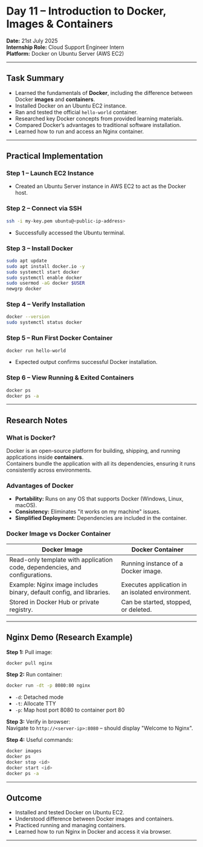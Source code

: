# Day 11 – Introduction to Docker, Images & Containers

**Date:** 21st July 2025  
**Internship Role:** Cloud Support Engineer Intern  
**Platform:** Docker on Ubuntu Server (AWS EC2)  

---

## Task Summary
- Learned the fundamentals of **Docker**, including the difference between Docker **images** and **containers**.
- Installed Docker on an Ubuntu EC2 instance.
- Ran and tested the official `hello-world` container.
- Researched key Docker concepts from provided learning materials.
- Compared Docker’s advantages to traditional software installation.
- Learned how to run and access an Nginx container.

---

## Practical Implementation

### Step 1 – Launch EC2 Instance
- Created an Ubuntu Server instance in AWS EC2 to act as the Docker host.

### Step 2 – Connect via SSH
```bash
ssh -i my-key.pem ubuntu@<public-ip-address>
```
- Successfully accessed the Ubuntu terminal.

### Step 3 – Install Docker
```bash
sudo apt update
sudo apt install docker.io -y
sudo systemctl start docker
sudo systemctl enable docker
sudo usermod -aG docker $USER
newgrp docker
```

### Step 4 – Verify Installation
```bash
docker --version
sudo systemctl status docker
```

### Step 5 – Run First Docker Container
```bash
docker run hello-world
```
- Expected output confirms successful Docker installation.

### Step 6 – View Running & Exited Containers
```bash
docker ps
docker ps -a
```

---

## Research Notes

### What is Docker?
Docker is an open-source platform for building, shipping, and running applications inside **containers**.  
Containers bundle the application with all its dependencies, ensuring it runs consistently across environments.

### Advantages of Docker
- **Portability:** Runs on any OS that supports Docker (Windows, Linux, macOS).
- **Consistency:** Eliminates "it works on my machine" issues.
- **Simplified Deployment:** Dependencies are included in the container.

### Docker Image vs Docker Container
| Docker Image | Docker Container |
|--------------|------------------|
| Read-only template with application code, dependencies, and configurations. | Running instance of a Docker image. |
| Example: Nginx image includes binary, default config, and libraries. | Executes application in an isolated environment. |
| Stored in Docker Hub or private registry. | Can be started, stopped, or deleted. |

---

## Nginx Demo (Research Example)

**Step 1:** Pull image:
```bash
docker pull nginx
```

**Step 2:** Run container:
```bash
docker run -dt -p 8080:80 nginx
```
- `-d`: Detached mode  
- `-t`: Allocate TTY  
- `-p`: Map host port 8080 to container port 80

**Step 3:** Verify in browser:  
Navigate to `http://<server-ip>:8080` – should display "Welcome to Nginx".

**Step 4:** Useful commands:
```bash
docker images
docker ps
docker stop <id>
docker start <id>
docker ps -a
```

---

## Outcome
- Installed and tested Docker on Ubuntu EC2.
- Understood difference between Docker images and containers.
- Practiced running and managing containers.
- Learned how to run Nginx in Docker and access it via browser.

---
